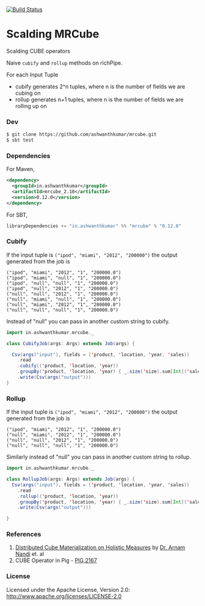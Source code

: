 [![Build Status](https://snap-ci.com/ashwanthkumar/mrcube/branch/master/build_image)](https://snap-ci.com/ashwanthkumar/mrcube/branch/master)

# Scalding MRCube

Scalding CUBE operators

Naive `cubify` and `rollup` methods on richPipe.

For each Input Tuple

- cubify generates 2^n tuples, where n is the number of fields we are cubing on
- rollup generates n+1 tuples, where n is the number of fields we are rolling up on

### Dev
```bash
$ git clone https://github.com/ashwanthkumar/mrcube.git
$ sbt test
```

### Dependencies
For Maven,
```xml
<dependency>
  <groupId>in.ashwanthkumar</groupId>
  <artifactId>mrcube_2.10</artifactId>
  <version>0.12.0</version>
</dependency>
```

For SBT,
```sbt
libraryDependencies += "in.ashwanthkumar" %% "mrcube" % "0.12.0"
```

### Cubify

If the input tuple is  ``("ipod", "miami", "2012", "200000")`` the output generated from the job is

```
("ipod", "miami", "2012", "1", "200000.0")
("ipod", "miami", "null", "1", "200000.0")
("ipod", "null", "null", "1", "200000.0")
("ipod", "null", "2012", "1", "200000.0")
("null", "null", "2012", "1", "200000.0")
("null", "miami", "null", "1", "200000.0")
("null", "miami", "2012", "1", "200000.0")
("null", "null", "null", "1", "200000.0")
```

Instead of "null" you can pass in another custom string to cubify.

```scala
import in.ashwanthkumar.mrcube._

class CubifyJob(args: Args) extends Job(args) {

  Csv(args("input"), fields = ('product, 'location, 'year, 'sales))
    .read
    .cubify(('product, 'location, 'year))
    .groupBy('product, 'location, 'year) { _.size('size).sum[Int]('sales) }
    .write(Csv(args("output")))
}
```


### Rollup

If the input tuple is  ``("ipod", "miami", "2012", "200000")`` the output generated from the job is

```
("ipod", "miami", "2012", "1", "200000.0")
("null", "miami", "2012", "1", "200000.0")
("null", "null", "2012", "1", "200000.0")
("null", "null", "null", "1", "200000.0")
```

Similarly instead of "null" you can pass in another custom string to rollup.

```scala
import in.ashwanthkumar.mrcube._

class RollupJob(args: Args) extends Job(args) {
  Csv(args("input"), fields = ('product, 'location, 'year, 'sales))
    .read
    .rollup(('product, 'location, 'year))
    .groupBy('product, 'location, 'year) { _.size('size).sum[Int]('sales) }
    .write(Csv(args("output")))

}
```

### References

1. [Distributed Cube Materialization on Holistic Measures](http://arnab.org/files/mrcube.pdf) by [Dr. Arnam Nandi](http://arnab.org/) et. al
2. CUBE Operator in Pig - [PIG 2167](https://issues.apache.org/jira/browse/PIG-2167)

### License
Licensed under the Apache License, Version 2.0: http://www.apache.org/licenses/LICENSE-2.0
